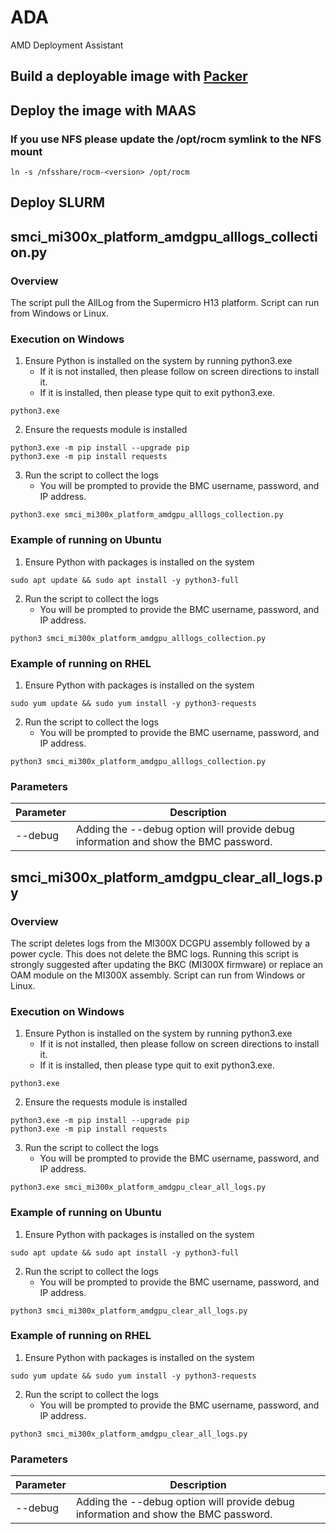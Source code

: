 # ADA
AMD Deployment Assistant


## Build a deployable image with [Packer](https://github.com/nod-ai/ADA/tree/main/packer-rocm) 

## Deploy the image with MAAS

### If you use NFS please update the /opt/rocm symlink to the NFS mount
```
ln -s /nfsshare/rocm-<version> /opt/rocm
```

## Deploy SLURM

## smci_mi300x_platform_amdgpu_alllogs_collection.py

###  Overview

The script pull the AllLog from the Supermicro H13 platform.  Script can run from Windows or Linux.

### Execution on Windows

1.	Ensure Python is installed on the system by running python3.exe
    - If it is not installed, then please follow on screen directions to install it.
    - If it is installed, then please type quit to exit python3.exe.
```
python3.exe
```
2.	Ensure the requests module is installed
```
python3.exe -m pip install --upgrade pip
python3.exe -m pip install requests
```
3.	Run the script to collect the logs
    - You will be prompted to provide the BMC username, password, and IP address.
```
python3.exe smci_mi300x_platform_amdgpu_alllogs_collection.py
```

### Example of running on Ubuntu

1.	Ensure Python with packages is installed on the system
```
sudo apt update && sudo apt install -y python3-full
```
2.	Run the script to collect the logs
    - You will be prompted to provide the BMC username, password, and IP address.
```
python3 smci_mi300x_platform_amdgpu_alllogs_collection.py
```

### Example of running on RHEL

1.	Ensure Python with packages is installed on the system
```
sudo yum update && sudo yum install -y python3-requests
```
2.	Run the script to collect the logs
    - You will be prompted to provide the BMC username, password, and IP address.
```
python3 smci_mi300x_platform_amdgpu_alllogs_collection.py
```

### Parameters

| Parameter | Description                                                                          |  
|-----------|--------------------------------------------------------------------------------------|  
| --debug   | Adding the --debug option will provide debug information and show the BMC password.  |  

## smci_mi300x_platform_amdgpu_clear_all_logs.py

###  Overview

The script deletes logs from the MI300X DCGPU assembly followed by a power cycle.  This does not
delete the BMC logs.  Running this script is strongly suggested after updating the BKC (MI300X
firmware) or replace an OAM module on the MI300X assembly.  Script can run from Windows or Linux.

### Execution on Windows

1.	Ensure Python is installed on the system by running python3.exe
    - If it is not installed, then please follow on screen directions to install it.
    - If it is installed, then please type quit to exit python3.exe.
```
python3.exe
```
2.	Ensure the requests module is installed
```
python3.exe -m pip install --upgrade pip
python3.exe -m pip install requests
```
3.	Run the script to collect the logs
    - You will be prompted to provide the BMC username, password, and IP address.
```
python3.exe smci_mi300x_platform_amdgpu_clear_all_logs.py
```

### Example of running on Ubuntu

1.	Ensure Python with packages is installed on the system
```
sudo apt update && sudo apt install -y python3-full
```
2.	Run the script to collect the logs
    - You will be prompted to provide the BMC username, password, and IP address.
```
python3 smci_mi300x_platform_amdgpu_clear_all_logs.py
```

### Example of running on RHEL

1.	Ensure Python with packages is installed on the system
```
sudo yum update && sudo yum install -y python3-requests
```
2.	Run the script to collect the logs
    - You will be prompted to provide the BMC username, password, and IP address.
```
python3 smci_mi300x_platform_amdgpu_clear_all_logs.py
```

### Parameters

| Parameter | Description                                                                          |  
|-----------|--------------------------------------------------------------------------------------|  
| --debug   | Adding the --debug option will provide debug information and show the BMC password.  |  

